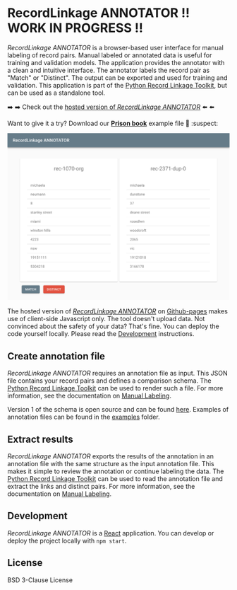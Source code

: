 # RecordLinkage ANNOTATOR :bangbang: WORK IN PROGRESS :bangbang:

*RecordLinkage ANNOTATOR* is a browser-based user interface for
manual labeling of record pairs. Manual labeled or annotated data is useful 
for training and validation models. The application provides the annotator with a clean and intuitive interface. The annotator labels the record pair as "Match" or "Distinct". The output can be exported and used for training and validation. This application is part of the 
[Python Record Linkage Toolkit](https://github.com/J535D165/recordlinkage), but can be used as a standalone tool. 

:arrow_right: :arrow_right: Check out the [hosted version of *RecordLinkage ANNOTATOR*](https://j535d165.github.io/recordlinkage-annotator/) :arrow_left: :arrow_left:

Want to give it a try? Download our [**Prison book**](https://raw.githubusercontent.com/J535D165/recordlinkage-annotator/master/examples/annotation_dishonesty.json) example file :cop: :suspect:

[![Review screen of RecordLinkage ANNOTATOR](images/annotator_review.png)](https://j535d165.github.io/recordlinkage-annotator/)

The hosted version of [*RecordLinkage ANNOTATOR*](https://j535d165.github.io/recordlinkage-annotator/) on [Github-pages](https://pages.github.com/) makes use of client-side Javascript 
only. The tool doesn't upload data. Not convinced about the safety of your data? That's 
fine. You can deploy the code yourself locally. Please read the [Development](#development) instructions.  

## Create annotation file

*RecordLinkage ANNOTATOR* requires an annotation file as input. This JSON file contains your record pairs and defines a comparison schema. The [Python Record Linkage Toolkit](https://github.com/J535D165/recordlinkage) can be used to render such a file. For more information, see the documentation on [Manual Labeling](https://recordlinkage.readthedocs.io/en/latest/annotation.html). 

Version 1 of the schema is open source and can be found [here](/schema). Examples of annotation files can be found in the [examples](/examples) folder. 

## Extract results

*RecordLinkage ANNOTATOR* exports the results of the annotation in an annotation file with the same structure as the input annotation file. This makes it simple to review the annotation or continue labeling the data. The [Python Record Linkage Toolkit](https://github.com/J535D165/recordlinkage) can be used to read the annotation file and extract the links and distinct pairs. For more information, see the documentation on [Manual Labeling](https://recordlinkage.readthedocs.io/en/latest/annotation.html).

## Development

*RecordLinkage ANNOTATOR* is a [React](https://reactjs.org/) application. You can develop or deploy the project locally with `npm start`.

## License 

BSD 3-Clause License

